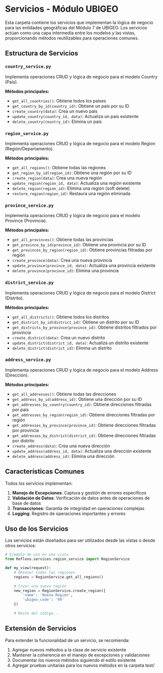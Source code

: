 # Servicios - Módulo UBIGEO

Esta carpeta contiene los servicios que implementan la lógica de negocio para las entidades geográficas del Módulo 7 de UBIGEO. Los servicios actúan como una capa intermedia entre los modelos y las vistas, proporcionando métodos reutilizables para operaciones comunes.

## Estructura de Servicios

### `country_service.py`

Implementa operaciones CRUD y lógica de negocio para el modelo Country (País).

**Métodos principales:**
- `get_all_countries()`: Obtiene todos los países
- `get_country_by_id(country_id)`: Obtiene un país por su ID
- `create_country(data)`: Crea un nuevo país
- `update_country(country_id, data)`: Actualiza un país existente
- `delete_country(country_id)`: Elimina un país

### `region_service.py`

Implementa operaciones CRUD y lógica de negocio para el modelo Region (Región/Departamento).

**Métodos principales:**
- `get_all_regions()`: Obtiene todas las regiones
- `get_region_by_id(region_id)`: Obtiene una región por su ID
- `create_region(data)`: Crea una nueva región
- `update_region(region_id, data)`: Actualiza una región existente
- `delete_region(region_id)`: Elimina una región (soft delete)
- `restore_region(region_id)`: Restaura una región eliminada

### `province_service.py`

Implementa operaciones CRUD y lógica de negocio para el modelo Province (Provincia).

**Métodos principales:**
- `get_all_provinces()`: Obtiene todas las provincias
- `get_province_by_id(province_id)`: Obtiene una provincia por su ID
- `get_provinces_by_region(region_id)`: Obtiene provincias filtradas por región
- `create_province(data)`: Crea una nueva provincia
- `update_province(province_id, data)`: Actualiza una provincia existente
- `delete_province(province_id)`: Elimina una provincia

### `district_service.py`

Implementa operaciones CRUD y lógica de negocio para el modelo District (Distrito).

**Métodos principales:**
- `get_all_districts()`: Obtiene todos los distritos
- `get_district_by_id(district_id)`: Obtiene un distrito por su ID
- `get_districts_by_province(province_id)`: Obtiene distritos filtrados por provincia
- `create_district(data)`: Crea un nuevo distrito
- `update_district(district_id, data)`: Actualiza un distrito existente
- `delete_district(district_id)`: Elimina un distrito

### `address_service.py`

Implementa operaciones CRUD y lógica de negocio para el modelo Address (Dirección).

**Métodos principales:**
- `get_all_addresses()`: Obtiene todas las direcciones
- `get_address_by_id(address_id)`: Obtiene una dirección por su ID
- `get_addresses_by_country(country_id)`: Obtiene direcciones filtradas por país
- `get_addresses_by_region(region_id)`: Obtiene direcciones filtradas por región
- `get_addresses_by_province(province_id)`: Obtiene direcciones filtradas por provincia
- `get_addresses_by_district(district_id)`: Obtiene direcciones filtradas por distrito
- `create_address(data)`: Crea una nueva dirección
- `update_address(address_id, data)`: Actualiza una dirección existente
- `delete_address(address_id)`: Elimina una dirección

## Características Comunes

Todos los servicios implementan:

1. **Manejo de Excepciones**: Captura y gestión de errores específicos
2. **Validación de Datos**: Verificación de datos antes de operaciones de base de datos
3. **Transacciones**: Garantía de integridad en operaciones complejas
4. **Logging**: Registro de operaciones importantes y errores

## Uso de los Servicios

Los servicios están diseñados para ser utilizados desde las vistas o desde otros servicios:

```python
# Ejemplo de uso en una vista
from Reflexo.services.region_service import RegionService

def my_view(request):
    # Obtener todas las regiones
    regions = RegionService.get_all_regions()
    
    # Crear una nueva región
    new_region = RegionService.create_region({
        'name': 'Nueva Región',
        'ubigeo_code': '99'
    })
    
    # Resto del código...
```

## Extensión de Servicios

Para extender la funcionalidad de un servicio, se recomienda:

1. Agregar nuevos métodos a la clase de servicio existente
2. Mantener la coherencia en el manejo de excepciones y validaciones
3. Documentar los nuevos métodos siguiendo el estilo existente
4. Agregar pruebas unitarias para los nuevos métodos en la carpeta test/